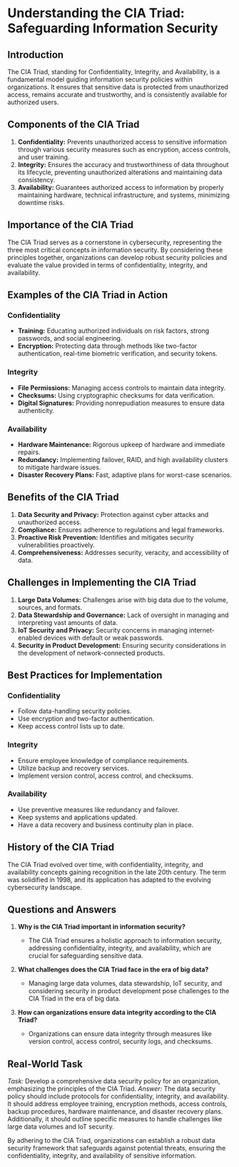 # Understanding the CIA Triad: Safeguarding Information Security

## Introduction
The CIA Triad, standing for Confidentiality, Integrity, and Availability, is a fundamental model guiding information security policies within organizations. It ensures that sensitive data is protected from unauthorized access, remains accurate and trustworthy, and is consistently available for authorized users.

## Components of the CIA Triad
1. **Confidentiality:** Prevents unauthorized access to sensitive information through various security measures such as encryption, access controls, and user training.
2. **Integrity:** Ensures the accuracy and trustworthiness of data throughout its lifecycle, preventing unauthorized alterations and maintaining data consistency.
3. **Availability:** Guarantees authorized access to information by properly maintaining hardware, technical infrastructure, and systems, minimizing downtime risks.

## Importance of the CIA Triad
The CIA Triad serves as a cornerstone in cybersecurity, representing the three most critical concepts in information security. By considering these principles together, organizations can develop robust security policies and evaluate the value provided in terms of confidentiality, integrity, and availability.

## Examples of the CIA Triad in Action
### Confidentiality
- **Training:** Educating authorized individuals on risk factors, strong passwords, and social engineering.
- **Encryption:** Protecting data through methods like two-factor authentication, real-time biometric verification, and security tokens.

### Integrity
- **File Permissions:** Managing access controls to maintain data integrity.
- **Checksums:** Using cryptographic checksums for data verification.
- **Digital Signatures:** Providing nonrepudiation measures to ensure data authenticity.

### Availability
- **Hardware Maintenance:** Rigorous upkeep of hardware and immediate repairs.
- **Redundancy:** Implementing failover, RAID, and high availability clusters to mitigate hardware issues.
- **Disaster Recovery Plans:** Fast, adaptive plans for worst-case scenarios.

## Benefits of the CIA Triad
1. **Data Security and Privacy:** Protection against cyber attacks and unauthorized access.
2. **Compliance:** Ensures adherence to regulations and legal frameworks.
3. **Proactive Risk Prevention:** Identifies and mitigates security vulnerabilities proactively.
4. **Comprehensiveness:** Addresses security, veracity, and accessibility of data.

## Challenges in Implementing the CIA Triad
1. **Large Data Volumes:** Challenges arise with big data due to the volume, sources, and formats.
2. **Data Stewardship and Governance:** Lack of oversight in managing and interpreting vast amounts of data.
3. **IoT Security and Privacy:** Security concerns in managing internet-enabled devices with default or weak passwords.
4. **Security in Product Development:** Ensuring security considerations in the development of network-connected products.

## Best Practices for Implementation
### Confidentiality
- Follow data-handling security policies.
- Use encryption and two-factor authentication.
- Keep access control lists up to date.

### Integrity
- Ensure employee knowledge of compliance requirements.
- Utilize backup and recovery services.
- Implement version control, access control, and checksums.

### Availability
- Use preventive measures like redundancy and failover.
- Keep systems and applications updated.
- Have a data recovery and business continuity plan in place.

## History of the CIA Triad
The CIA Triad evolved over time, with confidentiality, integrity, and availability concepts gaining recognition in the late 20th century. The term was solidified in 1998, and its application has adapted to the evolving cybersecurity landscape.

## Questions and Answers
1. **Why is the CIA Triad important in information security?**
   - The CIA Triad ensures a holistic approach to information security, addressing confidentiality, integrity, and availability, which are crucial for safeguarding sensitive data.

2. **What challenges does the CIA Triad face in the era of big data?**
   - Managing large data volumes, data stewardship, IoT security, and considering security in product development pose challenges to the CIA Triad in the era of big data.

3. **How can organizations ensure data integrity according to the CIA Triad?**
   - Organizations can ensure data integrity through measures like version control, access control, security logs, and checksums.

## Real-World Task
*Task:* Develop a comprehensive data security policy for an organization, emphasizing the principles of the CIA Triad.
*Answer:* The data security policy should include protocols for confidentiality, integrity, and availability. It should address employee training, encryption methods, access controls, backup procedures, hardware maintenance, and disaster recovery plans. Additionally, it should outline specific measures to handle challenges like large data volumes and IoT security.

By adhering to the CIA Triad, organizations can establish a robust data security framework that safeguards against potential threats, ensuring the confidentiality, integrity, and availability of sensitive information.
